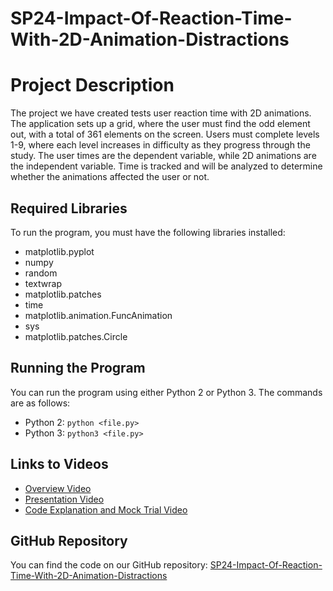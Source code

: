 # SP24-Impact-Of-Reaction-Time-With-2D-Animation-Distractions

# Project Description

The project we have created tests user reaction time with 2D animations. The application sets up a grid, where the user must find the odd element out, with a total of 361 elements on the screen. Users must complete levels 1-9, where each level increases in difficulty as they progress through the study. The user times are the dependent variable, while 2D animations are the independent variable. Time is tracked and will be analyzed to determine whether the animations affected the user or not.

## Required Libraries

To run the program, you must have the following libraries installed:

- matplotlib.pyplot
- numpy
- random
- textwrap
- matplotlib.patches
- time
- matplotlib.animation.FuncAnimation
- sys
- matplotlib.patches.Circle

## Running the Program

You can run the program using either Python 2 or Python 3. The commands are as follows:

- Python 2: `python <file.py>`
- Python 3: `python3 <file.py>`

## Links to Videos

- [Overview Video](https://youtu.be/_MC8JzziR4Y)
- [Presentation Video](https://youtu.be/y-wcEykv1y4)
- [Code Explanation and Mock Trial Video](https://youtu.be/yRpFuPpgbk0)

## GitHub Repository

You can find the code on our GitHub repository: [SP24-Impact-Of-Reaction-Time-With-2D-Animation-Distractions](https://github.com/csu-hci-projects/SP24-Impact-Of-Reaction-Time-With-2D-Animation-Distractions)
